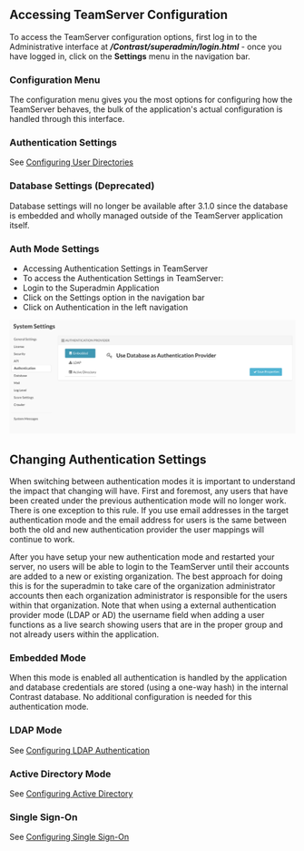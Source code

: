 <!--
title: "Configuring TeamServer"
description: "There are a great deal of configurable options to customize how your deployment of TeamServer behaves. You can configure how and when Contrast functions with just a few clicks."
tags: "installation setup Authentication configuration settings SuperAdmin"
-->

## Accessing TeamServer Configuration
To access the TeamServer configuration options, first log in to the Administrative interface at ***/Contrast/superadmin/login.html*** - once you have logged in, click on the **Settings** menu in the navigation bar. 

### Configuration Menu
The configuration menu gives you the most options for configuring how the TeamServer behaves, the bulk of the application's actual configuration is handled through this interface.

### Authentication Settings
See [Configuring User Directories](installation_setupconfig.html#user)

### Database Settings (Deprecated)
Database settings will no longer be available after 3.1.0 since the database is embedded and wholly managed outside of the TeamServer application itself.

### Auth Mode Settings
* Accessing Authentication Settings in TeamServer
* To access the Authentication Settings in TeamServer:
* Login to the Superadmin Application
* Click on the Settings option in the navigation bar
* Click on Authentication in the left navigation
 
<a href="assets/images/KB4-c02.png" rel="lightbox" title="Authentication Settings"><img class="thumbnail" src="assets/images/KB4-c02.png"/></a>
 
## Changing Authentication Settings
When switching between authentication modes it is important to understand the impact that changing will have. First and foremost, any users that have been created under the previous authentication mode will no longer work. There is one exception to this rule. If you use email addresses in the target authentication mode and the email address for users is the same between both the old and new authentication provider the user mappings will continue to work. 

After you have setup your new authentication mode and restarted your server, no users will be able to login to the TeamServer until their accounts are added to a new or existing organization. The best approach for doing this is for the superadmin to take care of the organization administrator accounts then each organization administrator is responsible for the users within that organization. Note that when using a external authentication provider mode (LDAP or AD) the username field when adding a user functions as a live search showing users that are in the proper group and not already users within the application.

### Embedded Mode
When this mode is enabled all authentication is handled by the application and database credentials are stored (using a one-way hash) in the internal Contrast database. No additional configuration is needed for this authentication mode.

### LDAP Mode
See [Configuring LDAP Authentication](installation_setupauth.html#ldap)

### Active Directory Mode
See [Configuring Active Directory](installation_setupauth.html#ad) 

### Single Sign-On
See [Configuring Single Sign-On](installation_setupauth.html#sso-setup)

